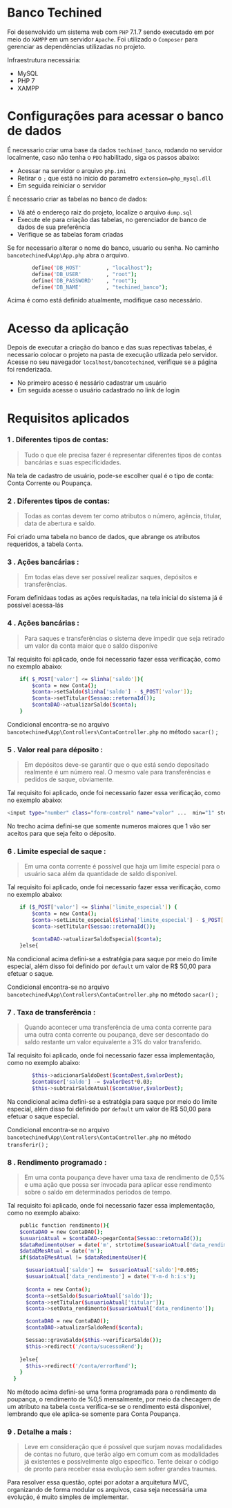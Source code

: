 # Banco Techined

Foi desenvolvido um sistema web com `PHP` 7.1.7 sendo executado em por meio do `XAMPP` em um servidor `Apache`. Foi utilizado o `Composer` para gerenciar as dependências utilizadas no projeto.

Infraestrutura necessária:
  - MySQL
  - PHP 7
  - XAMPP

# Configurações para acessar o banco de dados
É necessario criar uma base da dados `techined_banco`, rodando no servidor localmente, caso não tenha o `PDO` habilitado, siga os passos abaixo:
  - Acessar na servidor o arquivo `php.ini`
  - Retirar o `;` que está no inicio do parametro `extension=php_mysql.dll`
  - Em seguida reiniciar o servidor

É necessario criar as tabelas no banco de dados:
  - Vá até o endereço raiz do projeto, localize o arquivo `dump.sql`
  - Execute ele para criação das  tabelas, no gerenciador de banco de dados de sua preferência
  - Verifique se as tabelas foram criadas

Se for necessario alterar o nome do banco, usuario ou senha. No caminho `bancotechined\App\App.php` abra o arquivo.

```sh
        define('DB_HOST'        , "localhost");
        define('DB_USER'        , "root");
        define('DB_PASSWORD'    , "root");
        define('DB_NAME'        , "techined_banco");
```

Acima é como está definido atualmente, modifique caso necessário.
# Acesso da aplicação
Depois de executar a criação do banco e das suas repectivas tabelas, é necessario colocar o projeto na pasta de execução utlizada pelo servidor. Acesse no seu navegador `localhost/bancotechined`, verifique se a página foi renderizada.

-   No primeiro acesso é nessário cadastrar um usuário
-   Em seguida acesse o usuário cadastrado no link de login

# Requisitos aplicados

### 1 . Diferentes tipos de contas:
> Tudo o que ele precisa fazer é representar diferentes tipos de contas bancárias e  suas especificidades.

Na tela de cadastro de usuário, pode-se escolher qual é o tipo de conta: Conta Corrente ou Poupança. 

### 2 . Diferentes tipos de contas:
> Todas as contas devem ter como atributos o número, agência, titular, data de abertura e saldo.

Foi criado uma tabela no banco de dados, que abrange os atributos requeridos, a tabela `Conta`.

### 3 . Ações bancárias :
> Em todas elas deve ser possível realizar saques, depósitos e transferências.

Foram definidaas todas as ações requisitadas, na tela inicial do sistema já é possivel acessa-lás 

### 4 . Ações bancárias :
> Para saques e transferências o sistema deve impedir que seja retirado um valor da conta maior que o saldo disponíve

Tal requisito foi aplicado, onde foi necessario fazer essa verificação, como no exemplo abaixo: 

```sh
    if( $_POST['valor'] <= $linha['saldo']){
        $conta = new Conta();
        $conta->setSaldo($linha['saldo'] - $_POST['valor']);
        $conta->setTitular(Sessao::retornaId());
        $contaDAO->atualizarSaldo($conta);
    }
```

Condicional encontra-se no arquivo `bancotechined\App\Controllers\ContaController.php` no método `sacar()` ;

### 5 . Valor real para déposito :
> Em depósitos deve-se garantir que o que está sendo depositado realmente é um número real. O mesmo vale para transferências e pedidos de saque, obviamente.

Tal requisito foi aplicado, onde foi necessario fazer essa verificação, como no exemplo abaixo: 

```sh
<input type="number" class="form-control" name="valor" ...  min="1" step="0.01" required>
```

No trecho acima defini-se que somente numeros maiores que 1 vão ser aceitos para que seja feito o déposito.

### 6 . Limite especial de saque :
> Em uma conta corrente é possível que haja um limite especial para o usuário saca além da quantidade de saldo disponível.

Tal requisito foi aplicado, onde foi necessario fazer essa verificação, como no exemplo abaixo: 

```sh
    if ($_POST['valor'] <= $linha['limite_especial']) {
        $conta = new Conta();
        $conta->setLimite_especial($linha['limite_especial'] - $_POST['valor']);
        $conta->setTitular(Sessao::retornaId());

        $contaDAO->atualizarSaldoEspecial($conta);
    }else{
```

Na condicional acima defini-se a estratégia para saque por meio do  limite especial, além disso foi definido por `default` um valor de R$ 50,00 para efetuar o saque.

Condicional encontra-se no arquivo `bancotechined\App\Controllers\ContaController.php` no método `sacar()` ;

### 7 . Taxa de transferência :
> Quando acontecer uma transferência de uma conta corrente para uma outra conta corrente ou poupança, deve ser descontado do saldo restante um valor equivalente a 3% do valor transferido.

Tal requisito foi aplicado, onde foi necessario fazer essa implementação, como no exemplo abaixo: 

```sh
        $this->adicionarSaldoDest($contaDest,$valorDest);
        $contaUser['saldo'] -= $valorDest*0.03;
        $this->subtrairSaldoAtual($contaUser,$valorDest);
```

Na condicional acima defini-se a estratégia para saque por meio do  limite especial, além disso foi definido por `default` um valor de R$ 50,00 para efetuar o saque especial.

Condicional encontra-se no arquivo `bancotechined\App\Controllers\ContaController.php` no método `transferir()` ;

### 8 . Rendimento programado :
> Em uma conta poupança deve haver uma taxa de rendimento de 0,5% e uma ação que possa ser invocada para aplicar esse rendimento sobre o saldo em determinados períodos de tempo.

Tal requisito foi aplicado, onde foi necessario fazer essa implementação, como no exemplo abaixo: 

```sh
    public function rendimento(){
    $contaDAO = new ContaDAO();
    $usuarioAtual = $contaDAO->pegarConta(Sessao::retornaId()); 
    $dataRedimentoUser = date('m', strtotime($usuarioAtual['data_rendimento']));
    $dataEMesAtual = date('m');
    if($dataEMesAtual != $dataRedimentoUser){

      $usuarioAtual['saldo'] +=  $usuarioAtual['saldo']*0.005;
      $usuarioAtual['data_rendimento'] = date('Y-m-d h:i:s');
      
      $conta = new Conta();
      $conta->setSaldo($usuarioAtual['saldo']);
      $conta->setTitular($usuarioAtual['titular']);
      $conta->setData_rendimento($usuarioAtual['data_rendimento']);

      $contaDAO = new ContaDAO();
      $contaDAO->atualizarSaldoRend($conta);

      Sessao::gravaSaldo($this->verificarSaldo());
      $this->redirect('/conta/sucessoRend');
    
    }else{
      $this->redirect('/conta/errorRend');
    }
  }
```

No método acima defini-se uma forma programada para o rendimento da poupança, o rendimento de %0,5 mensalmente, por meio da checagem de um atributo na tabela `Conta` verifica-se se o rendimento está disponivel, lembrando que ele aplica-se somente para Conta Poupança.

### 9 . Detalhe a mais :

> Leve em consideração que é possível que surjam novas modalidades de contas no futuro, que terão algo em comum com as modalidades já existentes e possivelmente algo específico. Tente deixar o código de pronto para receber essa evolução sem sofrer grandes traumas.

Para resolver essa questão, optei por adotar a arquitetura MVC, organizando de forma modular os arquivos, casa seja necessária uma evolução, é muito simples de implementar.
